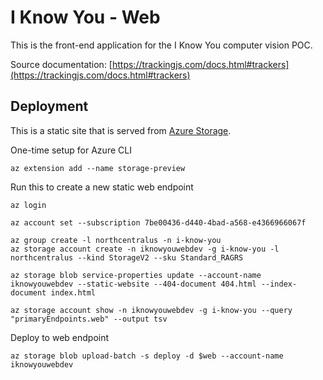 # I Know You - Web
This is the front-end application for the I Know You computer vision POC.

Source documentation: [https://trackingjs.com/docs.html#trackers](https://trackingjs.com/docs.html#trackers)

## Deployment
This is a static site that is served from [Azure Storage](https://docs.microsoft.com/en-us/azure/storage/blobs/storage-blob-static-website).

One-time setup for Azure CLI
```
az extension add --name storage-preview
```

Run this to create a new static web endpoint
```
az login

az account set --subscription 7be00436-d440-4bad-a568-e4366966067f

az group create -l northcentralus -n i-know-you
az storage account create -n iknowyouwebdev -g i-know-you -l northcentralus --kind StorageV2 --sku Standard_RAGRS

az storage blob service-properties update --account-name iknowyouwebdev --static-website --404-document 404.html --index-document index.html

az storage account show -n iknowyouwebdev -g i-know-you --query "primaryEndpoints.web" --output tsv
```

Deploy to web endpoint
```
az storage blob upload-batch -s deploy -d $web --account-name iknowyouwebdev
```